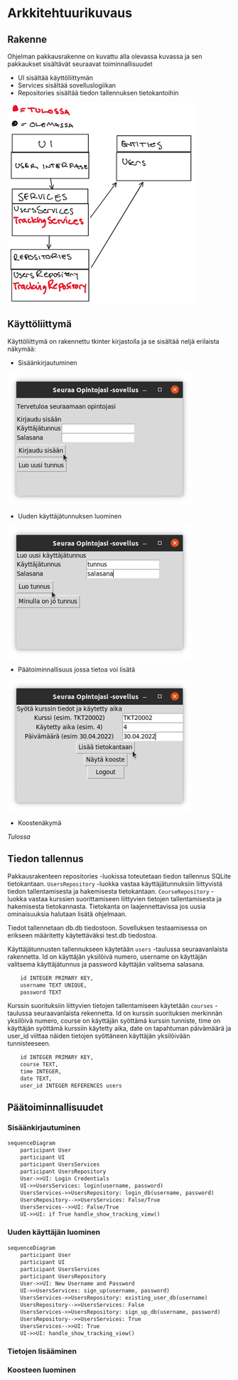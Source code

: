 # Arkkitehtuurikuvaus

## Rakenne

Ohjelman pakkausrakenne on kuvattu alla olevassa kuvassa ja sen pakkaukset sisältävät seuraavat toiminnallisuudet
- UI sisältää käyttöliittymän
- Services sisältää sovelluslogiikan
- Repositories sisältää tiedon tallennuksen tietokantoihin

![Pakkausrakenne](https://github.com/hhuuskon/ohte-harjoitustyo/blob/master/SeuraaOpintojasi/dokumentaatio/kuvat/pakkauskaavio.png)

## Käyttöliittymä

Käyttöliittymä on rakennettu tkinter kirjastolla ja se sisältää neljä erilaista näkymää:

- Sisäänkirjautuminen

![Sisäänkirjautuminen](https://github.com/hhuuskon/ohte-harjoitustyo/blob/master/SeuraaOpintojasi/dokumentaatio/kuvat/kirjaudusisaan.png)

- Uuden käyttäjätunnuksen luominen

![Tunnuksen luominen](https://github.com/hhuuskon/ohte-harjoitustyo/blob/master/SeuraaOpintojasi/dokumentaatio/kuvat/luouusitunnus.png)

- Päätoiminnallisuus jossa tietoa voi lisätä

![Päänäkymä](https://github.com/hhuuskon/ohte-harjoitustyo/blob/master/SeuraaOpintojasi/dokumentaatio/kuvat/lisaatietokantaan.png)

- Koostenäkymä

*Tulossa*

## Tiedon tallennus

Pakkausrakenteen repositories -luokissa toteutetaan tiedon tallennus SQLite tietokantaan. ```UsersRepository``` -luokka vastaa käyttäjätunnuksiin liittyvistä tiedon tallentamisesta ja hakemisesta tietokantaan. ```CourseRepository``` -luokka vastaa kurssien suorittamiseen liittyvien tietojen tallentamisesta ja hakemisesta tietokannasta. Tietokanta on laajennettavissa jos uusia ominaisuuksia halutaan lisätä ohjelmaan.

Tiedot tallennetaan db.db tiedostoon. Sovelluksen testaamisessa on erikseen määritetty käytettäväksi test.db tiedostoa.

Käyttäjätunnusten tallennukseen käytetään ```users``` -taulussa seuraavanlaista rakennetta. Id on käyttäjän yksilöivä numero, username on käyttäjän valitsema käyttäjätunnus ja password käyttäjän valitsema salasana.

        id INTEGER PRIMARY KEY,
        username TEXT UNIQUE,
        password TEXT

Kurssin suorituksiin liittyvien tietojen tallentamiseen käytetään ```courses``` -taulussa seuraavanlaista rekennetta. Id on kurssin suorituksen merkinnän yksilöivä numero, course on käyttäjän syöttämä kurssin tunniste, time on käyttäjän syöttämä kurssiin käytetty aika, date on tapahtuman päivämäärä ja user_id viittaa näiden tietojen syöttäneen käyttäjän yksilöivään tunnisteeseen.

        id INTEGER PRIMARY KEY,
        course TEXT,
        time INTEGER,
        date TEXT,
        user_id INTEGER REFERENCES users


## Päätoiminnallisuudet

### Sisäänkirjautuminen

```mermaid
sequenceDiagram
    participant User
    participant UI
    participant UsersServices
    participant UsersRepository
    User->>UI: Login Credentials
    UI->>UsersServices: login(username, password)
    UsersServices->>UsersRepository: login_db(username, password)
    UsersRepository-->>UsersServices: False/True
    UsersServices-->>UI: False/True
    UI->>UI: if True handle_show_tracking_view()
```

### Uuden käyttäjän luominen

```mermaid
sequenceDiagram
    participant User
    participant UI
    participant UsersServices
    participant UsersRepository
    User->>UI: New Username and Password
    UI->>UsersServices: sign_up(username, password)
    UsersServices->>UsersRepository: existing_user_db(username)
    UsersRepository-->>UsersServices: False
    UsersServices->>UsersRepository: sign_up_db(username, password)
    UsersRepository-->>UsersServices: True
    UsersServices-->>UI: True
    UI->>UI: handle_show_tracking_view()
```

### Tietojen lisääminen

### Koosteen luominen